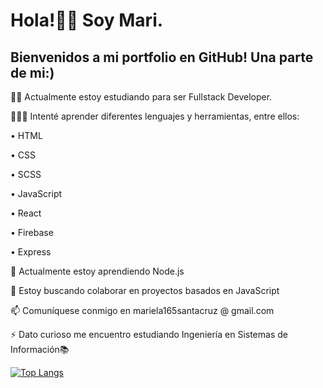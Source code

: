 # Hola!👋🏻 Soy Mari.

## Bienvenidos a mi portfolio en GitHub! Una parte de mi:)

💪🏻 Actualmente estoy estudiando para ser Fullstack Developer.

👩🏻‍💻 Intenté aprender diferentes lenguajes y herramientas, entre ellos:

• HTML

• CSS

• SCSS

• JavaScript

• React

• Firebase

• Express

🌱 Actualmente estoy aprendiendo Node.js

👯 Estoy buscando colaborar en proyectos basados en JavaScript

📫 Comuníquese conmigo en mariela165santacruz @ gmail.com

⚡ Dato curioso me encuentro estudiando Ingeniería en Sistemas de Información📚  

[![Top Langs](https://github-readme-stats.vercel.app/api/top-langs/?username=mariela165santacruz&layout=compact)](https://github.com/mariela165santacruz/github-readme-stats)


